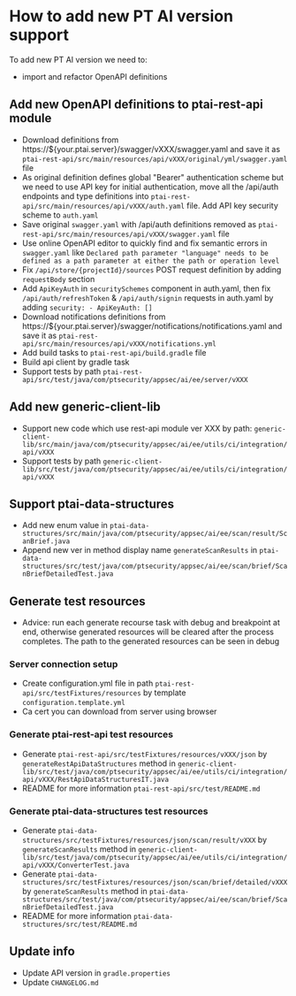 # How to add new PT AI version support

To add new PT AI version we need to:

- import and refactor OpenAPI definitions

## Add new OpenAPI definitions to ptai-rest-api module
- Download definitions from https://${your.ptai.server}/swagger/vXXX/swagger.yaml and save it as `ptai-rest-api/src/main/resources/api/vXXX/original/yml/swagger.yaml` file
- As original definition defines global "Bearer" authentication scheme but we need to use API key for initial authentication, move all the /api/auth endpoints and type definitions into `ptai-rest-api/src/main/resources/api/vXXX/auth.yaml` file. Add API key security scheme to `auth.yaml`
- Save original `swagger.yaml` with /api/auth definitions removed as `ptai-rest-api/src/main/resources/api/vXXX/swagger.yaml` file
- Use online OpenAPI editor to quickly find and fix semantic errors in `swagger.yaml` like `Declared path parameter "language" needs to be defined as a path parameter at either the path or operation level`
- Fix `/api/store/{projectId}/sources` POST request definition by adding `requestBody` section
- Add `ApiKeyAuth` in `securitySchemes` component in auth.yaml, then fix `/api/auth/refreshToken` & `/api/auth/signin` requests in auth.yaml by adding `security: - ApiKeyAuth: [] `  
- Download notifications definitions from https://${your.ptai.server}/swagger/notifications/notifications.yaml and save it as `ptai-rest-api/src/main/resources/api/vXXX/notifications.yml`
- Add build tasks to `ptai-rest-api/build.gradle` file
- Build api client by gradle task
- Support tests by path `ptai-rest-api/src/test/java/com/ptsecurity/appsec/ai/ee/server/vXXX`

## Add new generic-client-lib

- Support new code which use rest-api module ver XXX by path: `generic-client-lib/src/main/java/com/ptsecurity/appsec/ai/ee/utils/ci/integration/api/vXXX`
- Support tests by path `generic-client-lib/src/test/java/com/ptsecurity/appsec/ai/ee/utils/ci/integration/api/vXXX`

## Support ptai-data-structures

- Add new enum value in `ptai-data-structures/src/main/java/com/ptsecurity/appsec/ai/ee/scan/result/ScanBrief.java`
- Append new ver in method display name `generateScanResults` in `ptai-data-structures/src/test/java/com/ptsecurity/appsec/ai/ee/scan/brief/ScanBriefDetailedTest.java`

## Generate test resources

- Advice: run each generate recourse task with debug and breakpoint at end, otherwise generated resources will be cleared after the process completes. The path to the generated resources can be seen in debug

### Server connection setup

 - Create configuration.yml file in path `ptai-rest-api/src/testFixtures/resources` by template `configuration.template.yml`
 - Ca cert you can download from server using browser

### Generate ptai-rest-api test resources

- Generate `ptai-rest-api/src/testFixtures/resources/vXXX/json` by `generateRestApiDataStructures` method in `generic-client-lib/src/test/java/com/ptsecurity/appsec/ai/ee/utils/ci/integration/api/vXXX/RestApiDataStructuresIT.java`
- README for more information `ptai-rest-api/src/test/README.md`

### Generate ptai-data-structures test resources

- Generate `ptai-data-structures/src/testFixtures/resources/json/scan/result/vXXX` by `generateScanResults` method in `generic-client-lib/src/test/java/com/ptsecurity/appsec/ai/ee/utils/ci/integration/api/vXXX/ConverterTest.java`
- Generate `ptai-data-structures/src/testFixtures/resources/json/scan/brief/detailed/vXXX` by `generateScanResults` method in `ptai-data-structures/src/test/java/com/ptsecurity/appsec/ai/ee/scan/brief/ScanBriefDetailedTest.java`
- README for more information `ptai-data-structures/src/test/README.md`

## Update info

- Update API version in `gradle.properties`
- Update `CHANGELOG.md`